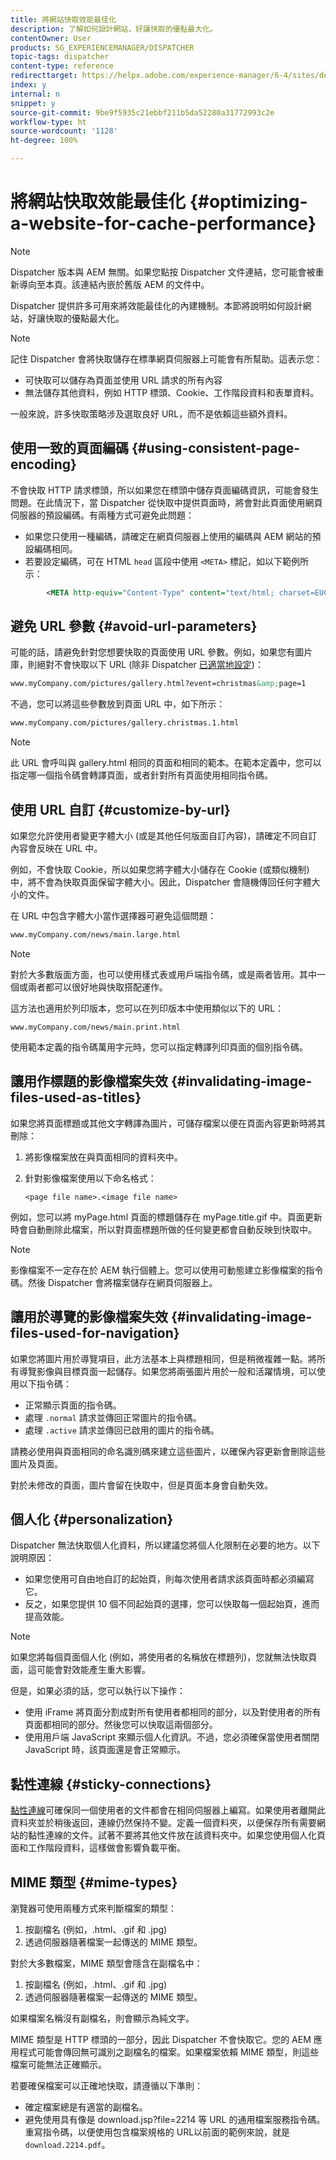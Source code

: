 ```yaml
---
title: 將網站快取效能最佳化
description: 了解如何設計網站，好讓快取的優點最大化。
contentOwner: User
products: SG_EXPERIENCEMANAGER/DISPATCHER
topic-tags: dispatcher
content-type: reference
redirecttarget: https://helpx.adobe.com/experience-manager/6-4/sites/deploying/using/configuring-performance.html
index: y
internal: n
snippet: y
source-git-commit: 9be9f5935c21ebbf211b5da52280a31772993c2e
workflow-type: ht
source-wordcount: '1128'
ht-degree: 100%

---
```



# 將網站快取效能最佳化 {#optimizing-a-website-for-cache-performance}

<!-- 

Comment Type: remark
Last Modified By: Silviu Raiman (raiman)
Last Modified Date: 2017-10-25T04:13:34.919-0400

<p>This is a redirect to /experience-manager/6-2/sites/deploying/using/configuring-performance.html</p>

 -->

>[!NOTE]
>
>Dispatcher 版本與 AEM 無關。如果您點按 Dispatcher 文件連結，您可能會被重新導向至本頁。該連結內嵌於舊版 AEM 的文件中。

Dispatcher 提供許多可用來將效能最佳化的內建機制。本節將說明如何設計網站，好讓快取的優點最大化。

>[!NOTE]
>
>記住 Dispatcher 會將快取儲存在標準網頁伺服器上可能會有所幫助。這表示您：
>
>* 可快取可以儲存為頁面並使用 URL 請求的所有內容
>* 無法儲存其他資料，例如 HTTP 標頭、Cookie、工作階段資料和表單資料。
>
>一般來說，許多快取策略涉及選取良好 URL，而不是依賴這些額外資料。

## 使用一致的頁面編碼 {#using-consistent-page-encoding}

不會快取 HTTP 請求標頭，所以如果您在標頭中儲存頁面編碼資訊，可能會發生問題。在此情況下，當 Dispatcher 從快取中提供頁面時，將會對此頁面使用網頁伺服器的預設編碼。有兩種方式可避免此問題：

* 如果您只使用一種編碼，請確定在網頁伺服器上使用的編碼與 AEM 網站的預設編碼相同。
* 若要設定編碼，可在 HTML `head` 區段中使用 `<META>` 標記，如以下範例所示：

```xml
        <META http-equiv="Content-Type" content="text/html; charset=EUC-JP">
```

## 避免 URL 參數 {#avoid-url-parameters}

可能的話，請避免針對您想要快取的頁面使用 URL 參數。例如，如果您有圖片庫，則絕對不會快取以下 URL (除非 Dispatcher [已適當地設定](dispatcher-configuration.md#main-pars_title_24))：

```xml
www.myCompany.com/pictures/gallery.html?event=christmas&amp;page=1
```

不過，您可以將這些參數放到頁面 URL 中，如下所示：

```xml
www.myCompany.com/pictures/gallery.christmas.1.html
```

>[!NOTE]
>
>此 URL 會呼叫與 gallery.html 相同的頁面和相同的範本。在範本定義中，您可以指定哪一個指令碼會轉譯頁面，或者針對所有頁面使用相同指令碼。

## 使用 URL 自訂 {#customize-by-url}

如果您允許使用者變更字體大小 (或是其他任何版面自訂內容)，請確定不同自訂內容會反映在 URL 中。

例如，不會快取 Cookie，所以如果您將字體大小儲存在 Cookie (或類似機制) 中，將不會為快取頁面保留字體大小。因此，Dispatcher 會隨機傳回任何字體大小的文件。

在 URL 中包含字體大小當作選擇器可避免這個問題：

```xml
www.myCompany.com/news/main.large.html
```

>[!NOTE]
>
>對於大多數版面方面，也可以使用樣式表或用戶端指令碼，或是兩者皆用。其中一個或兩者都可以很好地與快取搭配運作。
>
>這方法也適用於列印版本，您可以在列印版本中使用類似以下的 URL：
>
>`www.myCompany.com/news/main.print.html`
>
>使用範本定義的指令碼萬用字元時，您可以指定轉譯列印頁面的個別指令碼。

## 讓用作標題的影像檔案失效 {#invalidating-image-files-used-as-titles}

如果您將頁面標題或其他文字轉譯為圖片，可儲存檔案以便在頁面內容更新時將其刪除：

1. 將影像檔案放在與頁面相同的資料夾中。
1. 針對影像檔案使用以下命名格式：

   `<page file name>.<image file name>`

例如，您可以將 myPage.html 頁面的標題儲存在 myPage.title.gif 中。頁面更新時會自動刪除此檔案，所以對頁面標題所做的任何變更都會自動反映到快取中。

>[!NOTE]
>
>影像檔案不一定存在於 AEM 執行個體上。您可以使用可動態建立影像檔案的指令碼。然後 Dispatcher 會將檔案儲存在網頁伺服器上。

## 讓用於導覽的影像檔案失效 {#invalidating-image-files-used-for-navigation}

如果您將圖片用於導覽項目，此方法基本上與標題相同，但是稍微複雜一點。將所有導覽影像與目標頁面一起儲存。如果您將兩張圖片用於一般和活躍情境，可以使用以下指令碼：

* 正常顯示頁面的指令碼。
* 處理 `.normal` 請求並傳回正常圖片的指令碼。
* 處理 `.active` 請求並傳回已啟用的圖片的指令碼。

請務必使用與頁面相同的命名識別碼來建立這些圖片，以確保內容更新會刪除這些圖片及頁面。

對於未修改的頁面，圖片會留在快取中，但是頁面本身會自動失效。

## 個人化 {#personalization}

Dispatcher 無法快取個人化資料，所以建議您將個人化限制在必要的地方。以下說明原因：

* 如果您使用可自由地自訂的起始頁，則每次使用者請求該頁面時都必須編寫它。
* 反之，如果您提供 10 個不同起始頁的選擇，您可以快取每一個起始頁，進而提高效能。

>[!NOTE]
>
>如果您將每個頁面個人化 (例如，將使用者的名稱放在標題列)，您就無法快取頁面，這可能會對效能產生重大影響。
>
>但是，如果必須的話，您可以執行以下操作：
>
>* 使用 iFrame 將頁面分割成對所有使用者都相同的部分，以及對使用者的所有頁面都相同的部分。然後您可以快取這兩個部分。
>* 使用用戶端 JavaScript 來顯示個人化資訊。不過，您必須確保當使用者關閉 JavaScript 時，該頁面還是會正常顯示。
>

## 黏性連線 {#sticky-connections}

[黏性連線](dispatcher.md#TheBenefitsofLoadBalancing)可確保同一個使用者的文件都會在相同伺服器上編寫。如果使用者離開此資料夾並於稍後返回，連線仍然保持不變。定義一個資料夾，以便保存所有需要網站的黏性連線的文件。試著不要將其他文件放在該資料夾中。如果您使用個人化頁面和工作階段資料，這樣做會影響負載平衡。

## MIME 類型 {#mime-types}

瀏覽器可使用兩種方式來判斷檔案的類型：

1. 按副檔名 (例如，.html、.gif 和 .jpg)
1. 透過伺服器隨著檔案一起傳送的 MIME 類型。

對於大多數檔案，MIME 類型會隱含在副檔名中：

1. 按副檔名 (例如，.html、.gif 和 .jpg)
1. 透過伺服器隨著檔案一起傳送的 MIME 類型。

如果檔案名稱沒有副檔名，則會顯示為純文字。

MIME 類型是 HTTP 標頭的一部分，因此 Dispatcher 不會快取它。您的 AEM 應用程式可能會傳回無可識別之副檔名的檔案。如果檔案依賴 MIME 類型，則這些檔案可能無法正確顯示。

若要確保檔案可以正確地快取，請遵循以下準則：

* 確定檔案總是有適當的副檔名。
* 避免使用具有像是 download.jsp?file=2214 等 URL 的通用檔案服務指令碼。重寫指令碼，以便使用包含檔案規格的 URL以前面的範例來說，就是 `download.2214.pdf`。

